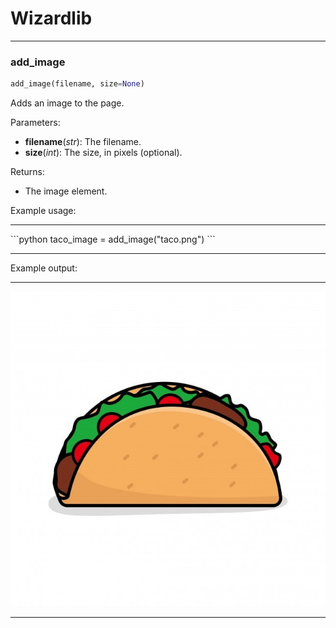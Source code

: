 # Wizardlib

<hr>

### add_image

```python
add_image(filename, size=None)
```

Adds an image to the page.

Parameters:

- <strong>filename</strong>(<em>str</em>): The filename.
- <strong>size</strong>(<em>int</em>): The size, in pixels (optional).

Returns:

- The image element.

Example usage:

<hr>
```python
taco_image = add_image("taco.png")
```
<hr>

Example output:

<hr>

![Taco Image](/assets/taco.jpg)

<hr>

